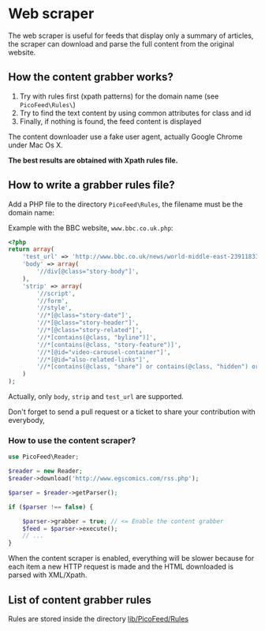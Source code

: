 Web scraper
===========

The web scraper is useful for feeds that display only a summary of articles, the scraper can download and parse the full content from the original website.

How the content grabber works?
------------------------------

1. Try with rules first (xpath patterns) for the domain name (see `PicoFeed\Rules\`)
2. Try to find the text content by using common attributes for class and id
3. Finally, if nothing is found, the feed content is displayed

The content downloader use a fake user agent, actually Google Chrome under Mac Os X.

**The best results are obtained with Xpath rules file.**

How to write a grabber rules file?
----------------------------------

Add a PHP file to the directory `PicoFeed\Rules`, the filename must be the domain name:

Example with the BBC website, `www.bbc.co.uk.php`:

```php
<?php
return array(
    'test_url' => 'http://www.bbc.co.uk/news/world-middle-east-23911833',
    'body' => array(
        '//div[@class="story-body"]',
    ),
    'strip' => array(
        '//script',
        '//form',
        '//style',
        '//*[@class="story-date"]',
        '//*[@class="story-header"]',
        '//*[@class="story-related"]',
        '//*[contains(@class, "byline")]',
        '//*[contains(@class, "story-feature")]',
        '//*[@id="video-carousel-container"]',
        '//*[@id="also-related-links"]',
        '//*[contains(@class, "share") or contains(@class, "hidden") or contains(@class, "hyper")]',
    )
);
```

Actually, only `body`, `strip` and `test_url` are supported.

Don't forget to send a pull request or a ticket to share your contribution with everybody,

### How to use the content scraper?

```php
use PicoFeed\Reader;

$reader = new Reader;
$reader->download('http://www.egscomics.com/rss.php');

$parser = $reader->getParser();

if ($parser !== false) {

    $parser->grabber = true; // <= Enable the content grabber
    $feed = $parser->execute();
    // ...
}
```

When the content scraper is enabled, everything will be slower because for each item a new HTTP request is made and the HTML downloaded is parsed with XML/Xpath.

List of content grabber rules
-----------------------------

Rules are stored inside the directory [lib/PicoFeed/Rules](https://github.com/fguillot/picoFeed/tree/master/lib/PicoFeed/Rules)
